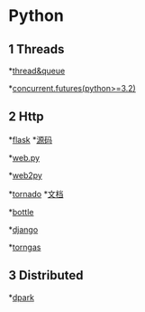 Python
=====================================

1 Threads
----------------

 *[thread&queue](https://m.runoob.com/python/python-multithreading.html)

 *[concurrent.futures(python>=3.2)](http://blog.csdn.net/dutsoft/article/details/54728706)
 
2 Http
----------------

*[flask](http://www.pythondoc.com/flask/index.html) *[源码](https://github.com/pallets/flask)

*[web.py](http://webpy.org/)

*[web2py](https://github.com/web2py/web2py/)

*[tornado](https://github.com/tornadoweb/tornado)  *[文档](http://www.tornadoweb.org/en/latest/index.html)

*[bottle](https://github.com/bottlepy/bottle)

*[django](https://github.com/django/django)

*[torngas](https://github.com/mqingyn/torngas)
 
3 Distributed
----------------
*[dpark](https://github.com/douban/dpark)
